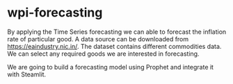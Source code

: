 # wpi-forecasting

By applying the Time Series forecasting we can able to forecast the inflation rate of particular good. A data source can be downloaded from https://eaindustry.nic.in/. The dataset contains different commodities data. We can select any required goods we are interested in forecasting.

We are going to build a forecasting model using Prophet and integrate it with Steamlit.
